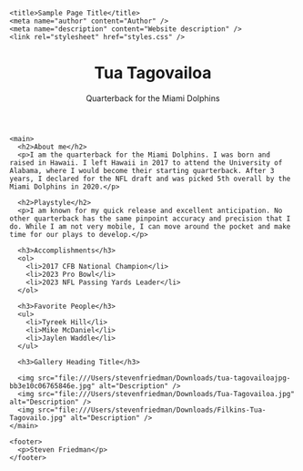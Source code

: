 <!DOCTYPE html>

<html lang="en">
  <head>
    <meta charset="UTF-8" />
    <meta name="viewport" content="width=device-width, initial-scale=1.0" />

    <title>Sample Page Title</title>
    <meta name="author" content="Author" />
    <meta name="description" content="Website description" />
    <link rel="stylesheet" href="styles.css" />
  </head>
  <body>
    <header>
      <h1>Tua Tagovailoa</h1>
      <p>Quarterback for the Miami Dolphins</p>
    </header>

    <main>
      <h2>About me</h2>
      <p>I am the quarterback for the Miami Dolphins. I was born and raised in Hawaii. I left Hawaii in 2017 to attend the University of Alabama, where I would become their starting quarterback. After 3 years, I declared for the NFL draft and was picked 5th overall by the Miami Dolphins in 2020.</p>

      <h2>Playstyle</h2>
      <p>I am known for my quick release and excellent anticipation. No other quarterback has the same pinpoint accuracy and precision that I do. While I am not very mobile, I can move around the pocket and make time for our plays to develop.</p>

      <h3>Accomplishments</h3>
      <ol>
        <li>2017 CFB National Champion</li>
        <li>2023 Pro Bowl</li>
        <li>2023 NFL Passing Yards Leader</li>
      </ol>

      <h3>Favorite People</h3>
      <ul>
        <li>Tyreek Hill</li>
        <li>Mike McDaniel</li>
        <li>Jaylen Waddle</li>
      </ul>

      <h3>Gallery Heading Title</h3>

      <img src="file:///Users/stevenfriedman/Downloads/tua-tagovailoajpg-bb3e10c06765846e.jpg" alt="Description" />
      <img src="file:///Users/stevenfriedman/Downloads/Tua-Tagovailoa.jpg" alt="Description" />
      <img src="file:///Users/stevenfriedman/Downloads/Filkins-Tua-Tagovailo.jpg" alt="Description" />
    </main>

    <footer>
      <p>Steven Friedman</p>
    </footer>
  </body>
</html>

